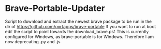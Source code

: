 # Brave-Portable-Updater
Script to download and extract the newest brave package to be run in the dir of https://github.com/portapps/brave-portable
If you want to run at boot edit the script to point towards the download_brave.ps1
This is currently configured for Windows, as brave-portable is for Windows. Therefore I am now deprecating .py and .js
